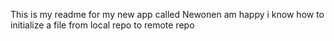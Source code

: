 This is my readme for my new app called Newonen
am happy i know how to initialize a file from local repo to remote repo

